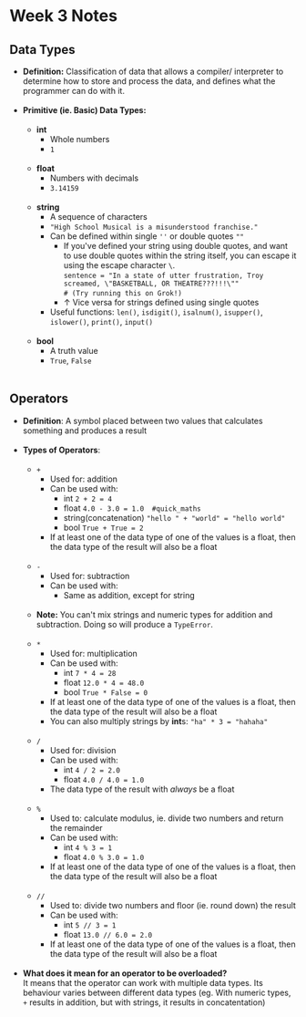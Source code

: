 # Week 3 Notes

## Data Types

* **Definition:** Classification of data that allows a compiler/ interpreter to determine how to store and process the data, and defines what the programmer can do with it.<br/><br/>
* **Primitive (ie. Basic) Data Types:**<br/><br/>
   * **int**
      * Whole numbers 
      * `1`<br/><br/>
   * **float**
      * Numbers with decimals
      * `3.14159`<br/><br/>
   * **string**
      * A sequence of characters
      * `"High School Musical is a misunderstood franchise."`
      * Can be defined within single `''` or double quotes `""`
         * If you've defined your string using double quotes, and want to use double quotes within the string itself, you can escape it using the escape character `\`.<br/>
         `sentence = "In a state of utter frustration, Troy screamed, \"BASKETBALL, OR THEATRE???!!!\""`<br/>
         `# (Try running this on Grok!)`
         *  ↑ Vice versa for strings defined using single quotes
      *  Useful functions: `len()`, `isdigit()`, `isalnum()`, `isupper()`, `islower()`, `print()`, `input()`<br/><br/>
   * **bool**
      * A truth value
      * `True`, `False`<br/><br/>
## Operators
* **Definition**: A symbol placed between two values that calculates something and produces a result<br/><br/>
* **Types of Operators**:<br/><br/>
   * `+`
      * Used for: addition
      * Can be used with:
        * int `2 + 2 = 4`
        * float `4.0 - 3.0 = 1.0  #quick_maths`
        * string(concatenation) `"hello " + "world" = "hello world"`
        * bool  `True + True = 2`
      * If at least one of the data type of one of the values is a float, then the data type of the result will also be a float<br/><br/>
   * `-`
     * Used for: subtraction
     * Can be used with:
       * Same as addition, except for string<br/><br/>
   * **Note:** You can't mix strings and numeric types for addition and subtraction. Doing so will produce a `TypeError`.<br/><br/>
   * `*`
     * Used for: multiplication
     * Can be used with:
       * int `7 * 4 = 28`
       * float `12.0 * 4 = 48.0`
       * bool `True * False = 0`
     * If at least one of the data type of one of the values is a float, then the data type of the result will also be a float
     * You can also multiply strings by **int**s: `"ha" * 3 = "hahaha"`<br/><br/>
   * `/`
     * Used for: division
     * Can be used with:
       * int `4 / 2 = 2.0`
       * float `4.0 / 4.0 = 1.0`
     * The data type of the result with *always* be a float<br/><br/>
   * `%`
     * Used to: calculate modulus, ie. divide two numbers and return the remainder
     * Can be used with:
       * int `4 % 3 = 1`
       * float `4.0 % 3.0 = 1.0`
     * If at least one of the data type of one of the values is a float, then the data type of the result will also be a float<br/><br/>
   * `//`
     * Used to: divide two numbers and floor (ie. round down) the result
     * Can be used with:
       * int `5 // 3 = 1`
       * float `13.0 // 6.0 = 2.0`
     * If at least one of the data type of one of the values is a float, then the data type of the result will also be a float<br/><br/>
* **What does it mean for an operator to be overloaded?**<br />It means that the operator can work with multiple data types. Its behaviour varies between different data types (eg. With numeric types, `+` results in addition, but with strings, it results in concatentation)
